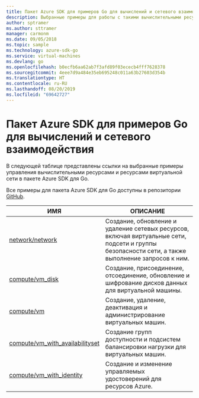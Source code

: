```yaml
---
title: Пакет Azure SDK для примеров Go для вычислений и сетевого взаимодействия
description: Выбранные примеры для работы с такими вычислительными ресурсами, как виртуальные машины и виртуальные сети, с помощью пакета Azure SDK для Go.
author: sptramer
ms.author: sttramer
manager: carmonm
ms.date: 09/05/2018
ms.topic: sample
ms.technology: azure-sdk-go
ms.service: virtual-machines
ms.devlang: go
ms.openlocfilehash: b0ecfb6aa62ab7f3afd89f03ececb4fff7628378
ms.sourcegitcommit: 4eee7d9a484e35eb695248c011a63b27603d354b
ms.translationtype: HT
ms.contentlocale: ru-RU
ms.lasthandoff: 08/20/2019
ms.locfileid: "69642727"
---
```

# <a name="azure-sdk-for-go-samples-for-compute-and-networking"></a>Пакет Azure SDK для примеров Go для вычислений и сетевого взаимодействия

В следующей таблице представлены ссылки на выбранные примеры управления вычислительными ресурсами и ресурсами виртуальной сети в пакете Azure SDK для Go.

Все примеры для пакета Azure SDK для Go доступны в репозитории [GitHub](https://github.com/Azure-Samples/azure-sdk-for-go-samples).

| ИМЯ | ОПИСАНИЕ |
|------|-------------|
| [network/network](https://github.com/Azure-Samples/azure-sdk-for-go-samples/blob/master/network/network.go) | Создание, обновление и удаление сетевых ресурсов, включая виртуальные сети, подсети и группы безопасности сети, а также выполнение запросов к ним. |
| [compute/vm_disk](https://github.com/Azure-Samples/azure-sdk-for-go-samples/blob/master/compute/vm_disk.go) | Создание, присоединение, отсоединение, обновление и шифрование дисков данных для виртуальной машины. |
| [compute/vm](https://github.com/Azure-Samples/azure-sdk-for-go-samples/blob/master/compute/vm.go) | Создание, удаление, деактивация и администрирование виртуальных машин. |
| [compute/vm_with_availabilityset](https://github.com/Azure-Samples/azure-sdk-for-go-samples/blob/master/compute/vm_with_availabilityset.go) | Создание групп доступности и подсистем балансировки нагрузки для виртуальных машин. |
| [compute/vm_with_identity](https://github.com/Azure-Samples/azure-sdk-for-go-samples/blob/master/compute/vm_with_identity.go) | Создание и изменение управляемых удостоверений для ресурсов Azure. | 
